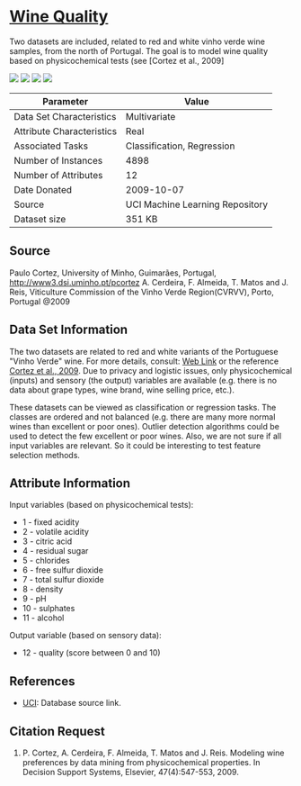 
# [Wine Quality](https://archive.ics.uci.edu/ml/datasets/wine+quality)
Two datasets are included, related to red and white vinho verde wine samples, from the north of Portugal. The goal is to model wine quality based on physicochemical tests (see [Cortez et al., 2009]

 ![](https://img.shields.io/badge/sector-chemical-ff69b4.svg)  ![](https://img.shields.io/badge/labeled-yes-green.svg)  ![](https://img.shields.io/badge/time--series-no-blue.svg)  ![](<https://img.shields.io/badge/simulation-no-red.svg>)

Parameter | Value
---- | ----
Data Set Characteristics | Multivariate
Attribute Characteristics	| Real
Associated Tasks	| Classification, Regression
Number of Instances	| 4898
Number of Attributes	| 12
Date Donated | 2009-10-07
Source | UCI Machine Learning Repository
Dataset size | 351 KB

## Source

Paulo Cortez, University of Minho, Guimarães, Portugal, http://www3.dsi.uminho.pt/pcortez
A. Cerdeira, F. Almeida, T. Matos and J. Reis, Viticulture Commission of the Vinho Verde Region(CVRVV), Porto, Portugal
@2009

## Data Set Information
The two datasets are related to red and white variants of the Portuguese "Vinho Verde" wine. For more details, consult: [Web Link](http://www.vinhoverde.pt/en/) or the reference [Cortez et al., 2009](). Due to privacy and logistic issues, only physicochemical (inputs) and sensory (the output) variables are available (e.g. there is no data about grape types, wine brand, wine selling price, etc.).

These datasets can be viewed as classification or regression tasks. The classes are ordered and not balanced (e.g. there are many more normal wines than excellent or poor ones). Outlier detection algorithms could be used to detect the few excellent or poor wines. Also, we are not sure if all input variables are relevant. So it could be interesting to test feature selection methods.

## Attribute Information
Input variables (based on physicochemical tests):
* 1 - fixed acidity
* 2 - volatile acidity
* 3 - citric acid
* 4 - residual sugar
* 5 - chlorides
* 6 - free sulfur dioxide
* 7 - total sulfur dioxide
* 8 - density
* 9 - pH
* 10 - sulphates
* 11 - alcohol

Output variable (based on sensory data):
* 12 - quality (score between 0 and 10)

## References
- [UCI](https://archive.ics.uci.edu/ml/datasets/wine+quality): Database source link.

## Citation Request

1. P. Cortez, A. Cerdeira, F. Almeida, T. Matos and J. Reis.
Modeling wine preferences by data mining from physicochemical properties. In Decision Support Systems, Elsevier, 47(4):547-553, 2009.